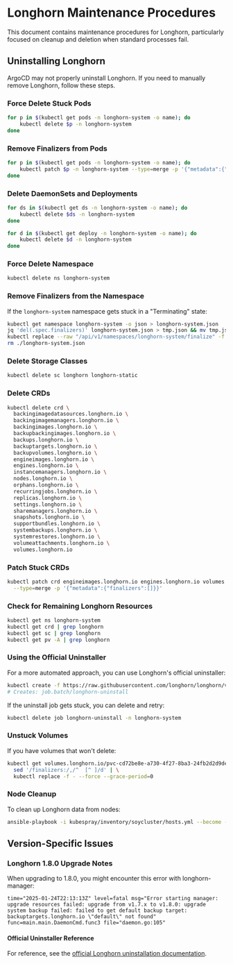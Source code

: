 # Longhorn Maintenance Procedures

This document contains maintenance procedures for Longhorn, particularly focused on cleanup and deletion when standard processes fail.

## Uninstalling Longhorn

ArgoCD may not properly uninstall Longhorn. If you need to manually remove Longhorn, follow these steps.

### Force Delete Stuck Pods

```bash
for p in $(kubectl get pods -n longhorn-system -o name); do
    kubectl delete $p -n longhorn-system
done
```

### Remove Finalizers from Pods

```bash
for p in $(kubectl get pods -n longhorn-system -o name); do
    kubectl patch $p -n longhorn-system --type=merge -p '{"metadata":{"finalizers":null}}'
done
```

### Delete DaemonSets and Deployments

```bash
for ds in $(kubectl get ds -n longhorn-system -o name); do
    kubectl delete $ds -n longhorn-system
done
```

```bash
for d in $(kubectl get deploy -n longhorn-system -o name); do
    kubectl delete $d -n longhorn-system
done
```

### Force Delete Namespace

```bash
kubectl delete ns longhorn-system
```

### Remove Finalizers from the Namespace

If the `longhorn-system` namespace gets stuck in a "Terminating" state:

```bash
kubectl get namespace longhorn-system -o json > longhorn-system.json
jq 'del(.spec.finalizers)' longhorn-system.json > tmp.json && mv tmp.json longhorn-system.json
kubectl replace --raw "/api/v1/namespaces/longhorn-system/finalize" -f ./longhorn-system.json
rm ./longhorn-system.json
```

### Delete Storage Classes

```bash
kubectl delete sc longhorn longhorn-static
```

### Delete CRDs

```bash
kubectl delete crd \
  backingimagedatasources.longhorn.io \
  backingimagemanagers.longhorn.io \
  backingimages.longhorn.io \
  backupbackingimages.longhorn.io \
  backups.longhorn.io \
  backuptargets.longhorn.io \
  backupvolumes.longhorn.io \
  engineimages.longhorn.io \
  engines.longhorn.io \
  instancemanagers.longhorn.io \
  nodes.longhorn.io \
  orphans.longhorn.io \
  recurringjobs.longhorn.io \
  replicas.longhorn.io \
  settings.longhorn.io \
  sharemanagers.longhorn.io \
  snapshots.longhorn.io \
  supportbundles.longhorn.io \
  systembackups.longhorn.io \
  systemrestores.longhorn.io \
  volumeattachments.longhorn.io \
  volumes.longhorn.io
```

### Patch Stuck CRDs

```bash
kubectl patch crd engineimages.longhorn.io engines.longhorn.io volumes.longhorn.io nodes.longhorn.io replicas.longhorn.io volumeattachments.longhorn.io backuptargets.longhorn.io \
  --type=merge -p '{"metadata":{"finalizers":[]}}'
```

### Check for Remaining Longhorn Resources

```bash
kubectl get ns longhorn-system
kubectl get crd | grep longhorn
kubectl get sc | grep longhorn
kubectl get pv -A | grep longhorn
```

### Using the Official Uninstaller

For a more automated approach, you can use Longhorn's official uninstaller:

```sh
kubectl create -f https://raw.githubusercontent.com/longhorn/longhorn/v1.8.0/uninstall/uninstall.yaml
# Creates: job.batch/longhorn-uninstall
```

If the uninstall job gets stuck, you can delete and retry:

```sh
kubectl delete job longhorn-uninstall -n longhorn-system
```

### Unstuck Volumes

If you have volumes that won't delete:

```sh
kubectl get volumes.longhorn.io/pvc-cd72be8e-a730-4f27-8ba3-24fb2d2d9de9 -n longhorn-system -oyaml | \
  sed '/finalizers:/,/^  [^ ]/d' | \
  kubectl replace -f - --force --grace-period=0
```

### Node Cleanup

To clean up Longhorn data from nodes:

```sh
ansible-playbook -i kubespray/inventory/soycluster/hosts.yml --become --become-user=root --user ubuntu playbooks/cleanup-longhorn.yml --extra-vars "skip_confirmation=true"
```

## Version-Specific Issues

### Longhorn 1.8.0 Upgrade Notes

When upgrading to 1.8.0, you might encounter this error with longhorn-manager:

```text
time="2025-01-24T22:13:13Z" level=fatal msg="Error starting manager: upgrade resources failed: upgrade from v1.7.x to v1.8.0: upgrade system backup failed: failed to get default backup target: backuptargets.longhorn.io \"default\" not found" func=main.main.DaemonCmd.func3 file="daemon.go:105"
```

#### Official Uninstaller Reference

For reference, see the [official Longhorn uninstallation documentation](https://longhorn.io/docs/1.8.0/deploy/uninstall/#uninstalling-longhorn-using-kubectl).
